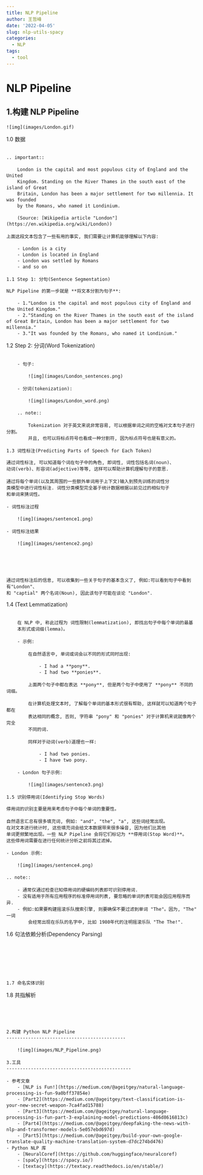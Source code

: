 ```yaml
---
title: NLP Pipeline
author: 王哲峰
date: '2022-04-05'
slug: nlp-utils-spacy
categories:
  - NLP
tags:
  - tool
---
```


NLP Pipeline
============================================

1.构建 NLP Pipeline
--------------------------------------------

    ![img](images/London.gif)

1.0 数据
~~~~~~~~~~~~~~~~~~~~~~~~~~~~~~~~~~~~~~~~~~~~

.. important:: 

    London is the capital and most populous city of England and the United 
    Kingdom. Standing on the River Thames in the south east of the island of Great 
    Britain, London has been a major settlement for two millennia. It was founded 
    by the Romans, who named it Londinium.
    
    (Source: [Wikipedia article "London"](https://en.wikipedia.org/wiki/London))

上面这段文本包含了一些有用的事实, 我们需要让计算机能够理解以下内容:

    - London is a city
    - London is located in England
    - London was settled by Romans
    - and so on

1.1 Step 1: 分句(Sentence Segmentation)
~~~~~~~~~~~~~~~~~~~~~~~~~~~~~~~~~~~~~~~~~~~~~

    NLP Pipeline 的第一步就是 **将文本分割为句子**:

        - 1."London is the capital and most populous city of England and the United Kingdom."
        - 2."Standing on the River Thames in the south east of the island of Great Britain, London has been a major settlement for two millennia."
        - 3."It was founded by the Romans, who named it Londinium."

1.2 Step 2: 分词(Word Tokenization)
~~~~~~~~~~~~~~~~~~~~~~~~~~~~~~~~~~~~~~~~~~~~~

    - 句子:

        ![img](images/London_sentences.png)

    - 分词(tokenization):

        ![img](images/London_word.png)

    .. note:: 

        Tokenization 对于英文来说非常容易, 可以根据单词之间的空格对文本句子进行分割。
        并且, 也可以将标点符号也看成一种分割符, 因为标点符号也是有意义的。

1.3 词性标注(Predicting Parts of Speech for Each Token)
~~~~~~~~~~~~~~~~~~~~~~~~~~~~~~~~~~~~~~~~~~~~~~~~~~~~~~~~~

    通过词性标注, 可以知道每个词在句子中的角色, 即词性, 词性包括名词(noun)、
    动词(verb)、形容词(adjective)等等, 这样可以帮助计算机理解句子的意思.

    通过将每个单词(以及其周围的一些额外单词用于上下文)输入到预先训练的词性分
    类模型中进行词性标注. 词性分类模型完全基于统计数据根据以前见过的相似句子
    和单词来猜词性。

    - 词性标注过程

        ![img](images/sentence1.png)

    - 词性标注结果

        ![img](images/sentence2.png)
        




    通过词性标注后的信息, 可以收集到一些关于句子的基本含义了, 例如:可以看到句子中看到有"London"、
    和 "captial" 两个名词(Noun), 因此该句子可能在谈论 "London".


1.4 (Text Lemmatization)
~~~~~~~~~~~~~~~~~~~~~~~~~~~~~~~~~~~~~~~~~~~~~~

    在 NLP 中, 称此过程为 词性限制(lemmatization), 即找出句子中每个单词的最基
    本形式或词缀(lemma)。

    - 示例:

        在自然语言中, 单词或词会以不同的形式同时出现:

            - I had a **pony**.
            - I had two **ponies**.

        上面两个句子中都在表达 **pony**, 但是两个句子中使用了 **pony** 不同的词缀。

        在计算机处理文本时, 了解每个单词的基本形式很有帮助, 这样就可以知道两个句子都在
        表达相同的概念, 否则, 字符串 "pony" 和 "ponies" 对于计算机来说就像两个完全
        不同的词.
        
        同样对于动词(verb)道理也一样:

            - I had two ponies.
            - I have two pony.

    - London 句子示例:

        ![img](images/sentence3.png)

1.5 识别停用词(Identifying Stop Words)
~~~~~~~~~~~~~~~~~~~~~~~~~~~~~~~~~~~~~~~~~~~~~~

    停用词的识别主要是用来考虑句子中每个单词的重要性。
    
    自然语言汇总有很多填充词, 例如: "and", "the", "a", 这些词经常出现。
    在对文本进行统计时, 这些填充词会给文本数据带来很多噪音, 因为他们比其他
    单词更频繁地出现。一些 NLP Pipeline 会将它们标记为 **停用词(Stop Word)**。
    这些停用词需要在进行任何统计分析之前将其过滤掉。

    - London 示例:

        ![img](images/sentence4.png)

    .. note:: 
    
        - 通常仅通过检查已知停用词的硬编码列表即可识别停用词.
        - 没有适用于所有应用程序的标准停用词列表, 要忽略的单词列表可能会因应用程序而异.
        - 例如:如果要构建摇滚乐队搜索引擎, 则要确保不要过滤到单词 "The"。因为, "The" 一词
            会经常出现在乐队的名字中, 比如 1980年代的注明摇滚乐队 "The The!".

1.6 句法依赖分析(Dependency Parsing)
~~~~~~~~~~~~~~~~~~~~~~~~~~~~~~~~~~~~~~~~~~~~~~






1.7 命名实体识别
~~~~~~~~~~~~~~~~~~~~~~~~~~~~~~~~~~~~~~~~~~~~~~

1.8 共指解析
~~~~~~~~~~~~~~~~~~~~~~~~~~~~~~~~~~~~~~~~~~~~~~




2.构建 Python NLP Pipeline
--------------------------------------------

    ![img](images/NLP_Pipeline.png)

3.工具
----------------------------------------------

- 参考文章
    - [NLP is Fun!](https://medium.com/@ageitgey/natural-language-processing-is-fun-9a0bff37854e) 
    - [Part2](https://medium.com/@ageitgey/text-classification-is-your-new-secret-weapon-7ca4fad15788) 
    - [Part3](https://medium.com/@ageitgey/natural-language-processing-is-fun-part-3-explaining-model-predictions-486d8616813c) 
    - [Part4](https://medium.com/@ageitgey/deepfaking-the-news-with-nlp-and-transformer-models-5e057ebd697d) 
    - [Part5](https://medium.com/@ageitgey/build-your-own-google-translate-quality-machine-translation-system-d7dc274bd476) 
- Python NLP 库
    - [NeuralCoref](https://github.com/huggingface/neuralcoref) 
    - [spaCy](https://spacy.io/) 
    - [textacy](https://textacy.readthedocs.io/en/stable/)
